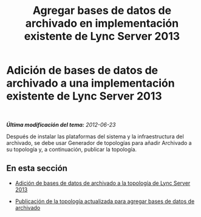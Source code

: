 ﻿---
title: "Agregar bases de datos de archivado en implementación existente de Lync Server 2013"
TOCTitle: "Ajout des bases de données d’arch. à un déploiement Lync Server 2013 existant"
ms:assetid: 7350a6f7-6ed7-4fa7-b12d-e1858b93f9c0
ms:mtpsurl: https://technet.microsoft.com/es-es/library/JJ204997(v=OCS.15)
ms:contentKeyID: 48275675
ms.date: 01/07/2017
mtps_version: v=OCS.15
ms.translationtype: HT
---

# Adición de bases de datos de archivado a una implementación existente de Lync Server 2013

 

_**Última modificación del tema:** 2012-06-23_

Después de instalar las plataformas del sistema y la infraestructura del archivado, se debe usar Generador de topologías para añadir Archivado a su topología y, a continuación, publicar la topología.

## En esta sección

  - [Adición de bases de datos de archivado a la topología de Lync Server 2013](lync-server-2013-adding-archiving-databases-to-the-lync-server-2013-topology.md)

  - [Publicación de la topología actualizada para agregar bases de datos de archivado](lync-server-2013-publishing-the-updated-topology-to-add-archiving-databases.md)

